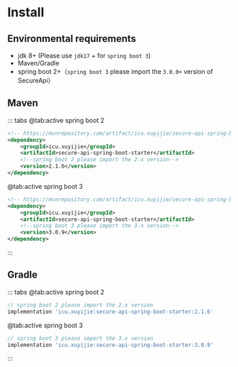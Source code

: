 # Install

## Environmental requirements

- jdk 8+ (Please use `jdk17` + for `spring boot 3`)
- Maven/Gradle
- spring boot 2+（`spring boot 3` please import the `3.0.0+` version of SecureApi）

## Maven

::: tabs
@tab:active spring boot 2
```xml
<!-- https://mvnrepository.com/artifact/icu.xuyijie/secure-api-spring-boot-starter -->
<dependency>
    <groupId>icu.xuyijie</groupId>
    <artifactId>secure-api-spring-boot-starter</artifactId>
    <!--spring boot 2 please import the 2.x version-->
    <version>2.1.6</version>
</dependency>
```
@tab:active spring boot 3
```xml
<!-- https://mvnrepository.com/artifact/icu.xuyijie/secure-api-spring-boot-starter -->
<dependency>
    <groupId>icu.xuyijie</groupId>
    <artifactId>secure-api-spring-boot-starter</artifactId>
    <!--spring boot 3 please import the 3.x version-->
    <version>3.0.9</version>
</dependency>
```
:::

## Gradle

::: tabs
@tab:active spring boot 2
```gradle
// spring boot 2 please import the 2.x version
implementation 'icu.xuyijie:secure-api-spring-boot-starter:2.1.6'
```
@tab:active spring boot 3
```gradle
// spring boot 3 please import the 3.x version
implementation 'icu.xuyijie:secure-api-spring-boot-starter:3.0.9'
```
:::
